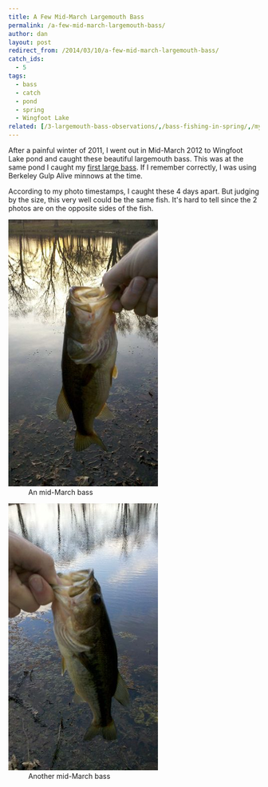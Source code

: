 ```yaml
---
title: A Few Mid-March Largemouth Bass
permalink: /a-few-mid-march-largemouth-bass/
author: dan
layout: post
redirect_from: /2014/03/10/a-few-mid-march-largemouth-bass/
catch_ids:
  - 5
tags:
  - bass
  - catch
  - pond
  - spring
  - Wingfoot Lake
related: [/3-largemouth-bass-observations/,/bass-fishing-in-spring/,/my-first-aep-adventure/,]
---
```

After a painful winter of 2011, I went out in Mid-March 2012 to Wingfoot Lake pond and caught these beautiful largemouth bass. This was at the same pond I caught my [first large bass](/this-is-when-it-all-began/ "first large bass"). If I remember correctly, I was using Berkeley Gulp Alive minnows at the time.

According to my photo timestamps, I caught these 4 days apart. But judging by the size, this very well could be the same fish. It's hard to tell since the 2 photos are on the opposite sides of the fish.

<div id='gallery-6' class='gallery galleryid-184 gallery-columns-2 gallery-size-responsive-300'>
  <dl class='gallery-item'>
    <dt class='gallery-icon portrait'>
      <a href="/images/a-mid-march-largemouth-bass-1456x2592.jpg" title="A bass I caught in mid-March"><img width="300" height="534" src="/images/a-mid-march-largemouth-bass-300x534.jpg" class="attachment-responsive-300" alt="Largemouth Bass caught in mid-March" /></a>
    </dt>
    <dd class='wp-caption-text gallery-caption'>
      An mid-March bass
    </dd>
  </dl>
  <dl class='gallery-item'>
    <dt class='gallery-icon portrait'>
      <a href="/images/another-mid-march-largemouth-bass-1456x2592.jpg" title="Another bass I caught in mid-March"><img width="300" height="534" src="/images/another-mid-march-largemouth-bass-300x534.jpg" class="attachment-responsive-300" alt="Another Largemouth Bass caught in mid-March" /></a>
    </dt>
    <dd class='wp-caption-text gallery-caption'>
      Another mid-March bass
    </dd>
  </dl>
  <br style="clear: both" />
</div>
